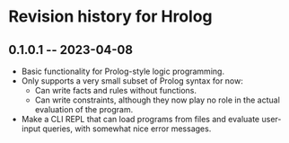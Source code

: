 # Revision history for Hrolog

## 0.1.0.1 -- 2023-04-08

* Basic functionality for Prolog-style logic programming.
* Only supports a very small subset of Prolog syntax for now:
  * Can write facts and rules without functions.
  * Can write constraints, although they now play no role in the actual evaluation of the program.
* Make a CLI REPL that can load programs from files and evaluate user-input queries, with somewhat nice error messages.
